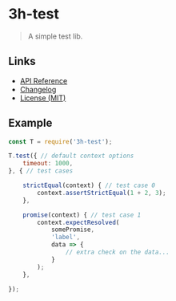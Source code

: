 # 3h-test

> A simple test lib.

## Links

- [API Reference](https://github.com/huang2002/3h-test/wiki)
- [Changelog](./CHANGELOG.md)
- [License (MIT)](./LICENSE)

## Example

```js
const T = require('3h-test');

T.test({ // default context options
    timeout: 1000,
}, { // test cases

    strictEqual(context) { // test case 0
        context.assertStrictEqual(1 + 2, 3);
    },

    promise(context) { // test case 1
        context.expectResolved(
            somePromise,
            'label',
            data => {
                // extra check on the data...
            }
        );
    },

});
```
